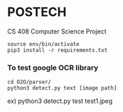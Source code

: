 # POSTECH
CS 408 Computer Science Project
```
source env/bin/activate
pip3 install -r requirements.txt  
```
### To test google OCR library
```
cd O2O/parser/  
python3 detect.py text [image path]  
```

ex) python3 detect.py test test1.jpeg



